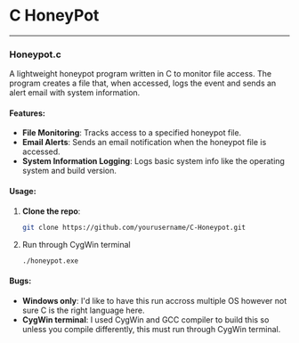 # C HoneyPot 

---

### **Honeypot.c** 
A lightweight honeypot program written in C to monitor file access. The program creates a file that, when accessed, logs the event and sends an alert email with system information.

#### Features:
-  **File Monitoring**: Tracks access to a specified honeypot file.
-  **Email Alerts**: Sends an email notification when the honeypot file is accessed.
-  **System Information Logging**: Logs basic system info like the operating system and build version.
  
#### Usage:
1. **Clone the repo**:
   ```bash
   git clone https://github.com/yourusername/C-Honeypot.git
2. Run through CygWin terminal
   ```bash
   ./honeypot.exe

#### Bugs:
- **Windows only**: I'd like to have this run accross multiple OS however not sure C is the right language here.  
- **CygWin terminal**: I used CygWin and GCC compiler to build this so unless you compile differently, this must run through CygWin terminal.  
